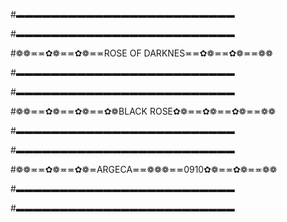 #▬▬▬▬▬▬▬▬▬▬▬▬▬▬▬▬▬▬▬▬▬▬▬▬▬

#▬▬▬▬▬▬▬▬▬▬▬▬▬▬▬▬▬▬▬▬▬▬▬▬▬

#❁❁≖≖✿❁≖≖✿❁≖≖ROSE OF DARKNES≖≖✿❁≖≖✿❁≖≖❁❁

#▬▬▬▬▬▬▬▬▬▬▬▬▬▬▬▬▬▬▬▬▬▬▬▬▬

#▬▬▬▬▬▬▬▬▬▬▬▬▬▬▬▬▬▬▬▬▬▬▬▬▬

#❁❁≖≖✿❁≖≖✿❁≖≖✿❁BLACK ROSE✿❁≖≖✿❁≖≖✿❁≖≖❁❁

#▬▬▬▬▬▬▬▬▬▬▬▬▬▬▬▬▬▬▬▬▬▬▬▬▬

#▬▬▬▬▬▬▬▬▬▬▬▬▬▬▬▬▬▬▬▬▬▬▬▬▬

#❁❁≖≖✿❁≖≖✿❁≖ARGECA≖≖❁❁❁≖≖0910✿❁≖≖✿❁≖≖❁❁

#▬▬▬▬▬▬▬▬▬▬▬▬▬▬▬▬▬▬▬▬▬▬▬▬▬

#▬▬▬▬▬▬▬▬▬▬▬▬▬▬▬▬▬▬▬▬▬▬▬▬▬
